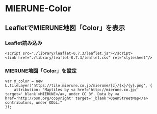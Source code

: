# MIERUNE-Color
## LeafletでMIERUNE地図「Color」を表示

### Leaflet読み込み
```
<script src="./library/leaflet-0.7.3/leaflet.js"></script>
<link href="./library/leaflet-0.7.3/leaflet.css" rel="stylesheet"/>
```

### MIERUNE地図「Color」を設定
```
var m_color = new L.tileLayer('https://tile.mierune.co.jp/mierune/{z}/{x}/{y}.png', {
    attribution: "Maptiles by <a href='http://mierune.co.jp/' target='_blank'>MIERUNE</a>, under CC BY. Data by <a href='http://osm.org/copyright' target='_blank'>OpenStreetMap</a> contributors, under ODbL."
});
```